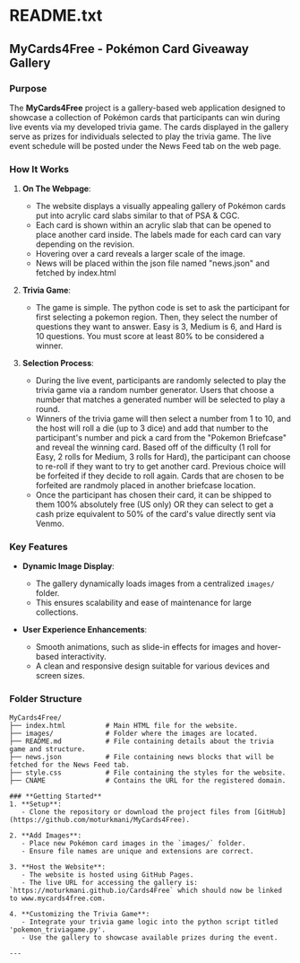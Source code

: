 # README.txt

## **MyCards4Free - Pokémon Card Giveaway Gallery**

### **Purpose**
The **MyCards4Free** project is a gallery-based web application designed to showcase a collection of Pokémon cards that participants can win during live events via my developed trivia game. The cards displayed in the gallery serve as prizes for individuals selected to play the trivia game. The live event schedule will be posted under the News Feed tab on the web page. 

### **How It Works**
1. **On The Webpage**:
   - The website displays a visually appealing gallery of Pokémon cards put into acrylic card slabs similar to that of PSA & CGC.
   - Each card is shown within an acrylic slab that can be opened to place another card inside. The labels made for each card can vary depending on the revision.
   - Hovering over a card reveals a larger scale of the image.
   - News will be placed within the json file named "news.json" and fetched by index.html
     
2. **Trivia Game**:
   - The game is simple. The python code is set to ask the participant for first selecting a pokemon region. Then, they select the number of questions they want to answer. Easy is 3, Medium is 6, and Hard is 10 questions. You must score at least 80% to be considered a winner.

3. **Selection Process**:
   - During the live event, participants are randomly selected to play the trivia game via a random number generator. Users that choose a number that matches a generated number will be selected to play a round.
   - Winners of the trivia game will then select a number from 1 to 10, and the host will roll a die (up to 3 dice) and add that number to the participant's number and pick a card from the "Pokemon Briefcase" and reveal the winning card. Based off of the difficulty (1       roll for Easy, 2 rolls for Medium, 3 rolls for Hard), the participant can choose to re-roll if they want to try to get another card. Previous choice will be forfeited if they decide to roll again. Cards that are chosen to be forfeited are randmoly placed in             another briefcase location.
   - Once the participant has chosen their card, it can be shipped to them 100% absolutely free (US only) OR they can select to get a cash prize equivalent to 50% of the card's value directly sent via Venmo. 

### **Key Features**
- **Dynamic Image Display**:
  - The gallery dynamically loads images from a centralized `images/` folder.
  - This ensures scalability and ease of maintenance for large collections.
  
- **User Experience Enhancements**:
  - Smooth animations, such as slide-in effects for images and hover-based interactivity.
  - A clean and responsive design suitable for various devices and screen sizes.

### **Folder Structure**
```
MyCards4Free/
├── index.html          # Main HTML file for the website.
├── images/             # Folder where the images are located.
├── README.md           # File containing details about the trivia game and structure.
├── news.json           # File containing news blocks that will be fetched for the News Feed tab.
├── style.css           # File containing the styles for the website.
├── CNAME               # Contains the URL for the registered domain.

### **Getting Started**
1. **Setup**:
   - Clone the repository or download the project files from [GitHub](https://github.com/moturkmani/MyCards4Free).

2. **Add Images**:
   - Place new Pokémon card images in the `images/` folder.
   - Ensure file names are unique and extensions are correct.

3. **Host the Website**:
   - The website is hosted using GitHub Pages.
   - The live URL for accessing the gallery is: `https://moturkmani.github.io/Cards4Free` which should now be linked to www.mycards4free.com.

4. **Customizing the Trivia Game**:
   - Integrate your trivia game logic into the python script titled 'pokemon_triviagame.py'.
   - Use the gallery to showcase available prizes during the event.

---
